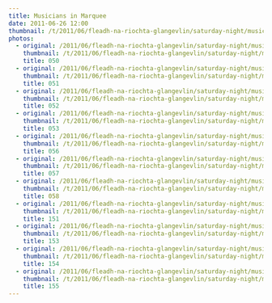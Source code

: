 ```yaml
---
title: Musicians in Marquee
date: 2011-06-26 12:00
thumbnail: /t/2011/06/fleadh-na-riochta-glangevlin/saturday-night/musicians-in-marquee/050.jpg
photos:
  - original: /2011/06/fleadh-na-riochta-glangevlin/saturday-night/musicians-in-marquee/050.jpg
    thumbnail: /t/2011/06/fleadh-na-riochta-glangevlin/saturday-night/musicians-in-marquee/050.jpg
    title: 050
  - original: /2011/06/fleadh-na-riochta-glangevlin/saturday-night/musicians-in-marquee/051.jpg
    thumbnail: /t/2011/06/fleadh-na-riochta-glangevlin/saturday-night/musicians-in-marquee/051.jpg
    title: 051
  - original: /2011/06/fleadh-na-riochta-glangevlin/saturday-night/musicians-in-marquee/052.jpg
    thumbnail: /t/2011/06/fleadh-na-riochta-glangevlin/saturday-night/musicians-in-marquee/052.jpg
    title: 052
  - original: /2011/06/fleadh-na-riochta-glangevlin/saturday-night/musicians-in-marquee/053.jpg
    thumbnail: /t/2011/06/fleadh-na-riochta-glangevlin/saturday-night/musicians-in-marquee/053.jpg
    title: 053
  - original: /2011/06/fleadh-na-riochta-glangevlin/saturday-night/musicians-in-marquee/056.jpg
    thumbnail: /t/2011/06/fleadh-na-riochta-glangevlin/saturday-night/musicians-in-marquee/056.jpg
    title: 056
  - original: /2011/06/fleadh-na-riochta-glangevlin/saturday-night/musicians-in-marquee/057.jpg
    thumbnail: /t/2011/06/fleadh-na-riochta-glangevlin/saturday-night/musicians-in-marquee/057.jpg
    title: 057
  - original: /2011/06/fleadh-na-riochta-glangevlin/saturday-night/musicians-in-marquee/058.jpg
    thumbnail: /t/2011/06/fleadh-na-riochta-glangevlin/saturday-night/musicians-in-marquee/058.jpg
    title: 058
  - original: /2011/06/fleadh-na-riochta-glangevlin/saturday-night/musicians-in-marquee/151.jpg
    thumbnail: /t/2011/06/fleadh-na-riochta-glangevlin/saturday-night/musicians-in-marquee/151.jpg
    title: 151
  - original: /2011/06/fleadh-na-riochta-glangevlin/saturday-night/musicians-in-marquee/153.jpg
    thumbnail: /t/2011/06/fleadh-na-riochta-glangevlin/saturday-night/musicians-in-marquee/153.jpg
    title: 153
  - original: /2011/06/fleadh-na-riochta-glangevlin/saturday-night/musicians-in-marquee/154.jpg
    thumbnail: /t/2011/06/fleadh-na-riochta-glangevlin/saturday-night/musicians-in-marquee/154.jpg
    title: 154
  - original: /2011/06/fleadh-na-riochta-glangevlin/saturday-night/musicians-in-marquee/155.jpg
    thumbnail: /t/2011/06/fleadh-na-riochta-glangevlin/saturday-night/musicians-in-marquee/155.jpg
    title: 155
---
```

